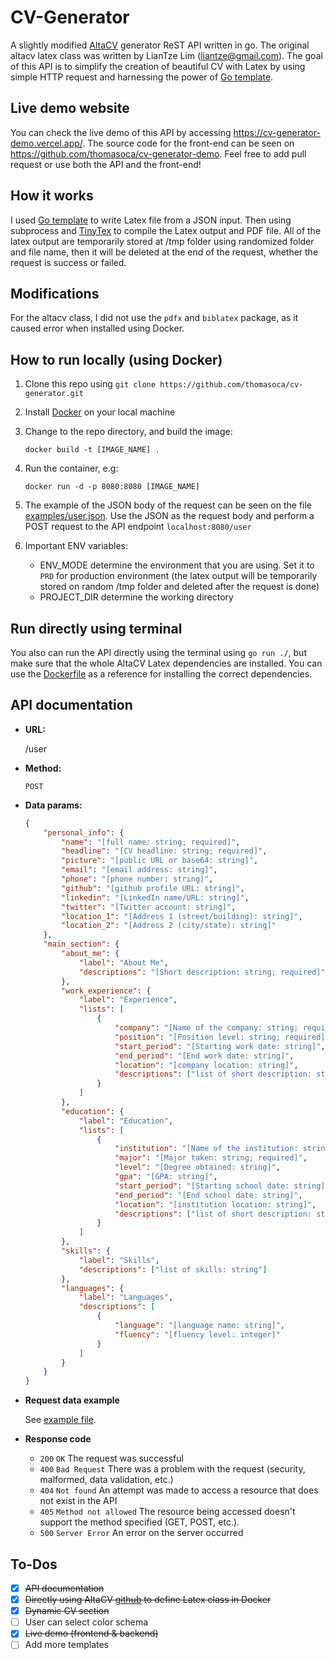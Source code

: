 # CV-Generator
A slightly modified [AltaCV](https://github.com/liantze/AltaCV) generator ReST API written in go. The original altacv latex class was written by LianTze Lim (liantze@gmail.com). The goal of this API is to simplify the creation of beautiful CV with Latex by using simple HTTP request and harnessing the power of [Go template](https://golang.org/pkg/text/template/).

## Live demo website
You can check the live demo of this API by accessing https://cv-generator-demo.vercel.app/. The source code for the front-end can be seen on https://github.com/thomasoca/cv-generator-demo. Feel free to add pull request or use both the API and the front-end!

## How it works
I used [Go template](https://golang.org/pkg/text/template/) to write Latex file from a JSON input. Then using subprocess and [TinyTex](https://yihui.org/tinytex/) to compile the Latex output and PDF file. All of the latex output are temporarily stored at /tmp folder using randomized folder and file name, then it will be deleted at the end of the request, whether the request is success or failed.

## Modifications
For the altacv class, I did not use the `pdfx` and `biblatex` package, as it caused error when installed using Docker.

## How to run locally (using Docker)
1. Clone this repo using `git clone https://github.com/thomasoca/cv-generator.git`
2. Install [Docker](https://docs.docker.com/get-docker/) on your local machine
3. Change to the repo directory, and build the image:

    ```docker build -t [IMAGE_NAME] .```
4. Run the container, e.g:

    ```docker run -d -p 8080:8080 [IMAGE_NAME]```
5. The example of the JSON body of the request can be seen on the file [examples/user.json](/examples/user.json). Use the JSON as the request body and perform a POST request to the API endpoint `localhost:8080/user`
6. Important ENV variables:
    - ENV_MODE determine the environment that you are using. Set it to `PRD` for production environment (the latex output will be temporarily stored on random /tmp folder and deleted after the request is done)
    - PROJECT_DIR determine the working directory

## Run directly using terminal
You also can run the API directly using the terminal using `go run ./`, but make sure that the whole AltaCV Latex dependencies are installed. You can use the [Dockerfile](./Dockerfile) as a reference for installing the correct dependencies.

## API documentation
* **URL:**

    /user
* **Method:**

    `POST`
* **Data params:**

    ```json
    {
        "personal_info": {
            "name": "[full name: string; required]",
            "headline": "[CV headline: string; required]",
            "picture": "[public URL or base64: string]",
            "email": "[email address: string]",
            "phone": "[phone number: string]",
            "github": "[github profile URL: string]",
            "linkedin": "[LinkedIn name/URL: string]",
            "twitter": "[Twitter account: string]",
            "location_1": "[Address 1 (street/building): string]",
            "location_2": "[Address 2 (city/state): string]"
        },
        "main_section": {
            "about_me": {
                "label": "About Me",
                "descriptions": "[Short description: string; required]"
            },
            "work_experience": {
                "label": "Experience",
                "lists": [
                    {
                        "company": "[Name of the company: string; required]",
                        "position": "[Position level: string; required]",
                        "start_period": "[Starting work date: string]",
                        "end_period": "[End work date: string]",
                        "location": "[company location: string]",
                        "descriptions": ["list of short description: string"]
                    }
                ]
            },
            "education": {
                "label": "Education",
                "lists": [
                    {
                        "institution": "[Name of the institution: string; required]",
                        "major": "[Major taken: string; required]",
                        "level": "[Degree obtained: string]",
                        "gpa": "[GPA: string]",
                        "start_period": "[Starting school date: string]",
                        "end_period": "[End school date: string]",
                        "location": "[institution location: string]",
                        "descriptions": ["list of short description: string"]
                    }
                ]
            },
            "skills": {
                "label": "Skills",
                "descriptions": ["list of skills: string"]
            },
            "languages": {
                "label": "Languages",
                "descriptions": [
                    {
                        "language": "[language name: string]",
                        "fluency": "[fluency level: integer]"
                    }
                ]
            }
        }
    }
    ```

* **Request data example**

    See [example file](examples/user.json).

* **Response code**
    * `200` `OK` The request was successful
    * `400` `Bad Request` There was a problem with the request (security, malformed, data validation, etc.)
    * `404` `Not found` An attempt was made to access a resource that does not exist in the API
    * `405` `Method not allowed` The resource being accessed doesn't support the method specified (GET, POST, etc.).
    * `500` `Server Error` An error on the server occurred

## To-Dos

- [x] ~~API documentation~~
- [x] ~~Directly using AltaCV [github](https://github.com/liantze/AltaCV) to define Latex class in Docker~~
- [x] ~~Dynamic CV section~~
- [ ] User can select color schema
- [x] ~~Live demo (frontend & backend)~~
- [ ] Add more templates
